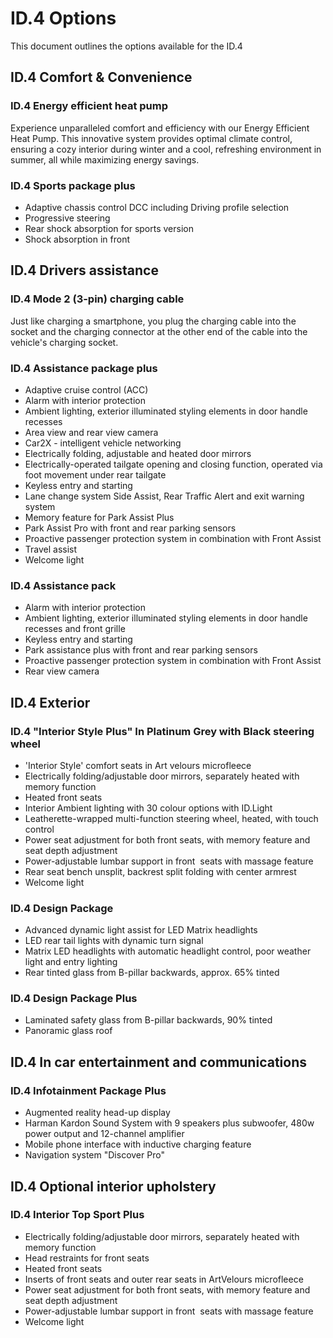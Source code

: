 # ID.4 Options

This document outlines the options available for the ID.4

## ID.4 Comfort & Convenience

### ID.4 Energy efficient heat pump

Experience unparalleled comfort and efficiency with our Energy Efficient Heat Pump. This innovative system provides optimal climate control, ensuring a cozy interior during winter and a cool, refreshing environment in summer, all while maximizing energy savings.

### ID.4 Sports package plus

- Adaptive chassis control DCC including Driving profile selection
- Progressive steering
- Rear shock absorption for sports version
- Shock absorption in front

## ID.4 Drivers assistance

### ID.4 Mode 2 (3-pin) charging cable

Just like charging a smartphone, you plug the charging cable into the socket and the charging connector at the other end of the cable into the vehicle's charging socket.

### ID.4 Assistance package plus

- Adaptive cruise control (ACC)
- Alarm with interior protection
- Ambient lighting, exterior illuminated styling elements in door handle recesses
- Area view and rear view camera
- Car2X - intelligent vehicle networking
- Electrically folding, adjustable and heated door mirrors
- Electrically-operated tailgate opening and closing function, operated via foot movement under rear tailgate
- Keyless entry and starting
- Lane change system Side Assist, Rear Traffic Alert and exit warning system
- Memory feature for Park Assist Plus
- Park Assist Pro with front and rear parking sensors
- Proactive passenger protection system in combination with Front Assist
- Travel assist
- Welcome light

### ID.4 Assistance pack

- Alarm with interior protection
- Ambient lighting, exterior illuminated styling elements in door handle recesses and front grille
- Keyless entry and starting
- Park assistance plus with front and rear parking sensors
- Proactive passenger protection system in combination with Front Assist
- Rear view camera

## ID.4 Exterior

### ID.4 "Interior Style Plus" In Platinum Grey with Black steering wheel

- 'Interior Style' comfort seats in Art velours microfleece
- Electrically folding/adjustable door mirrors, separately heated with memory function
- Heated front seats
- Interior Ambient lighting with 30 colour options with ID.Light
- Leatherette-wrapped multi-function steering wheel, heated, with touch control
- Power seat adjustment for both front seats, with memory feature and seat depth adjustment
- Power-adjustable lumbar support in front  seats with massage feature
- Rear seat bench unsplit, backrest split folding with center armrest
- Welcome light

### ID.4 Design Package

- Advanced dynamic light assist for LED Matrix headlights
- LED rear tail lights with dynamic turn signal
- Matrix LED headlights with automatic headlight control, poor weather light and entry lighting
- Rear tinted glass from B-pillar backwards, approx. 65% tinted

### ID.4 Design Package Plus

- Laminated safety glass from B-pillar backwards, 90% tinted
- Panoramic glass roof

## ID.4 In car entertainment and communications

### ID.4 Infotainment Package Plus

- Augmented reality head-up display
- Harman Kardon Sound System with 9 speakers plus subwoofer, 480w power output and 12-channel amplifier
- Mobile phone interface with inductive charging feature
- Navigation system "Discover Pro"

## ID.4 Optional interior upholstery

### ID.4 Interior Top Sport Plus

- Electrically folding/adjustable door mirrors, separately heated with memory function
- Head restraints for front seats
- Heated front seats
- Inserts of front seats and outer rear seats in ArtVelours microfleece
- Power seat adjustment for both front seats, with memory feature and seat depth adjustment
- Power-adjustable lumbar support in front  seats with massage feature
- Welcome light
